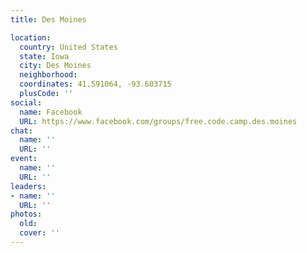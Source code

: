 ```yaml
---
title: Des Moines

location:
  country: United States
  state: Iowa
  city: Des Moines
  neighborhood: 
  coordinates: 41.591064, -93.603715
  plusCode: ''
social:
  name: Facebook
  URL: https://www.facebook.com/groups/free.code.camp.des.moines
chat:
  name: ''
  URL: ''
event:
  name: ''
  URL: ''
leaders:
- name: ''
  URL: ''
photos:
  old: 
  cover: ''
---
```

